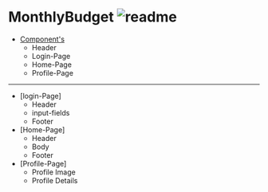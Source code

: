 # MonthlyBudget ![readme](https://user-images.githubusercontent.com/49597486/72652887-795abf00-393d-11ea-988c-b6c6b36fc3dd.png)


  * [Component's](#block-elements)
    * Header
    * Login-Page
    * Home-Page
    * Profile-Page
  ___
  * [login-Page]
    * Header
    * input-fields
    * Footer
  * [Home-Page]
    * Header
    * Body
    * Footer
  * [Profile-Page]
    * Profile Image
    * Profile Details

